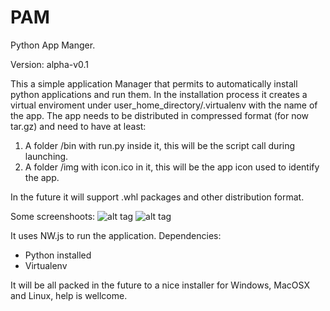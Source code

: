 # PAM
Python App Manger.

Version: alpha-v0.1

This a simple application Manager that permits to automatically install python applications and run them.
In the installation process it creates a virtual enviroment under user_home_directory/.virtualenv with the name of the app.
The app needs to be distributed in compressed format (for now tar.gz) and need to have at least:
1. A folder /bin with run.py inside it, this will be the script call during launching.
2. A folder /img with icon.ico in it, this will be the app icon used to identify the app.

In the future it will support .whl packages and other distribution format.

Some screenshoots:
![alt tag](https://raw.github.com/polygonaltree/PAM/gh-pages/img/pam.png)
![alt tag](https://raw.github.com/polygonaltree/PAM/gh-pages/img/install.png)

It uses NW.js to run the application. 
Dependencies:
* Python installed
* Virtualenv

It will be all packed in the future to a nice installer for Windows, MacOSX and Linux, help is wellcome.
